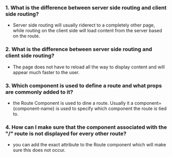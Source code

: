 ### 1. What is the difference between server side routing and client side routing?

- Server side routing will usually riderect to a completely other page, while routing on the client side will load content from the server based on the route.

### 2. What is the difference between server side routing and client side routing?

- The page does not have to reload all the way to display content and will appear much faster to the user.

### 3. Which component is used to define a route and what props are commonly added to it?

- the Route Component is used to dine a route. Usually it a component={component-name} is used to specify which component the route is tied to.

### 4. How can I make sure that the component associated with the "/" route is not displayed for every other route?

- you can add the exact attribute to the Route component which will make sure this does not occur.